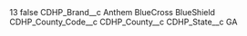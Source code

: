 <?xml version="1.0" encoding="UTF-8"?>
<CustomMetadata xmlns="http://soap.sforce.com/2006/04/metadata" xmlns:xsi="http://www.w3.org/2001/XMLSchema-instance" xmlns:xsd="http://www.w3.org/2001/XMLSchema">
    <label>13</label>
    <protected>false</protected>
    <values>
        <field>CDHP_Brand__c</field>
        <value xsi:type="xsd:string">Anthem BlueCross BlueShield</value>
    </values>
    <values>
        <field>CDHP_County_Code__c</field>
        <value xsi:nil="true"/>
    </values>
    <values>
        <field>CDHP_County__c</field>
        <value xsi:nil="true"/>
    </values>
    <values>
        <field>CDHP_State__c</field>
        <value xsi:type="xsd:string">GA</value>
    </values>
</CustomMetadata>
